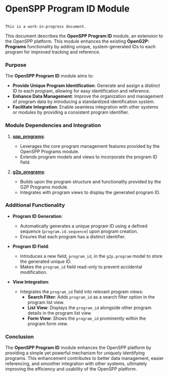 # OpenSPP Program ID Module

```{warning}

This is a work-in-progress document.
```

This document describes the **OpenSPP Program ID** module, an extension to the OpenSPP platform. This module enhances the existing **OpenG2P: Programs** functionality by adding unique, system-generated IDs to each program for improved tracking and reference.

### Purpose

The **OpenSPP Program ID** module aims to:

* **Provide Unique Program Identification**:  Generate and assign a distinct ID to each program, allowing for easy identification and reference.
* **Enhance Data Management**:  Improve the organization and management of program data by introducing a standardized identification system.
* **Facilitate Integration**: Enable seamless integration with other systems or modules by providing a consistent program identifier.

### Module Dependencies and Integration

1. **[spp_programs](spp_programs)**: 
    * Leverages the core program management features provided by the OpenSPP Programs module.
    * Extends program models and views to incorporate the program ID field.

2. **[g2p_programs](g2p_programs)**: 
    * Builds upon the program structure and functionality provided by the G2P Programs module.
    * Integrates with program views to display the generated program ID.

### Additional Functionality

* **Program ID Generation**: 
    * Automatically generates a unique program ID using a defined sequence (`program.id.sequence`) upon program creation.
    * Ensures that each program has a distinct identifier.

* **Program ID Field**: 
    * Introduces a new field, `program_id`, in the `g2p.program` model to store the generated unique ID.
    * Makes the `program_id` field read-only to prevent accidental modification.

* **View Integration**:
    * Integrates the `program_id` field into relevant program views:
        * **Search Filter**: Adds `program_id` as a search filter option in the program list view.
        * **List View**: Displays the `program_id` alongside other program details in the program list view. 
        * **Form View**: Shows the `program_id` prominently within the program form view.

### Conclusion

The **OpenSPP Program ID** module enhances the OpenSPP platform by providing a simple yet powerful mechanism for uniquely identifying programs. This enhancement contributes to better data management, easier referencing, and smoother integration with other systems, ultimately improving the efficiency and usability of the OpenSPP platform. 

